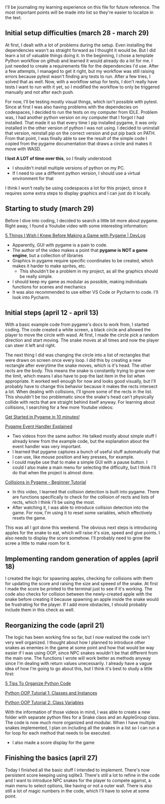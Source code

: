 I'll be journaling my learning experience on this file for future reference. The most important points will be made into list so they're easier to localize in the text.

## Initial setup difficulties (march 28 - march 29)

At first, I dealt with a lot of problems during the setup. Even installing the dependencies wasn't as straight forward as I thought it would be. But I did learn a lot of valuable things doing it.
In the beginning, I chose a template Python workflow on github and learned it would already do a lot for me. I just needed to create a requirements file for the dependencies I'd use.
After a few attempts, I managed to get it right, but my workflow was still raising errors because pytest wasn't finding any tests to run. After a few tries, I solved that as well.
Now, with a workflow setup for tests, I don't really have tests I want to run with it yet, so I modified the workflow to only be triggered manually and not after each push.

For now, I'll be testing mostly visual things, which isn't possible with pytest. Since at first I was also having problems with the dependecies on codespaces, I decided to run the tests on my computer from IDLE.
Problem was, I had another python version on my computer that I forgot I had installed. That made it so that every time I pip installed pygame, it was only installed in the other version of python I was not using.
I decided to uninstall that version, reinstall pip on the correct version and put pip back on PATH. From that point, I was finally able to see the result of the simple code I copied from the pygame documentation that draws a circle
and makes it move with WASD.

**I lost A LOT of time over this**, so I finally understood:
  - I shouldn't install multiple versions of python on my PC.
  - If I need to use a different python version, I should use a virtual environment for that

I think I won't really be using codespaces a lot for this project, since it requires some extra steps to display graphics and I can just do it locally.
## Starting to study (march 29)

Before I dive into coding, I decided to search a little bit more about pygame. Right away, I found a Youtube video with some interesting information:

[5 Things I Wish I Knew Before Making a Game with Pygame | DevLog](https://www.youtube.com/watch?v=6iUYLqIrV7s)
  - Apparently, GUI with pygame is a pain to code.
  - The author of the video makes a point that **pygame is NOT a game engine**, but a collection of libraries
  - Graphics in pygame require specific coordinates to be created, which makes it harder to make sprites, etc.
    - This shouldn't be a problem in my project, as all the graphics should be really simple.
  - I should keep my game as modular as possible, making individuals functions for scenes and mechanics
  - It was also recommended to use either VS Code or Pycharm to code. I'll look into Pycharm.

## Initial steps (april 12 - april 13)

With a basic example code from pygame's docs to work from, I started coding. The code created a white screen, a black circle and allowed the player to move the circle with wasd. At first, I made the circle pick a random direction and start moving. The snake moves at all times and now the player can steer it left and right.

The next thing I did was changing the circle into a list of rectangles that were drawn on screen once every loop. I did this by creating a new rectangle after everytime the snake moves, which is it's head. The other rects are the body. This means the snake is constantly trying to grow over the limit, which means I also have to pop the last item in the list when appropriate. It worked well enough for now and looks good visually, but I'll probably have to change this behavior because it makes the rects intersect a lot. When dealing with collisions, I'll ignore some of the rects in the list. This shouldn't be too problematic since the snake's head can't physically collide with rects that are straight behind itself anyway. For learning about collisions, I searching for a few more Youtube videos:

[Get Started in Pygame in 10 minutes!](https://www.youtube.com/watch?v=y9VG3Pztok8)

[Pygame Event Handler Explained](https://www.youtube.com/watch?v=KR2zP6yuWAs&t=4s)
  - Two videos from the same author. He talked mostly about simple stuff I already knew from the example code, but the explanation about the event handler was very important.
  - I learned that pygame captures a bunch of useful stuff automatically that I can use, like mouse position and key presses, for example.
  - I could maybe use that to make a simple GUI with a pause button. I could I also make a main menu for selecting the difficulty, but I think I'll do that when the project is almost done.

[Collisions in Pygame - Beginner Tutorial](https://www.youtube.com/watch?v=BHr9jxKithk)
  - In this video, I learned that collision detection is built into pygame. There are functions specifically to check for the collision of rects and lists of rects, which I think I'll be using the most.
  - After watching it, I was able to introduce collision detection into the game. For now, I'm using it to reset some variables, which effectively resets the game.

This was all I got done this weekend. The obvious next steps is introducing apples for the snake to eat, which will raise it's size, speed and give points. I also needs to display the score somehow. I'll probably need to grow the scree a little to make room for it.

## Implementing random generation of apples (april 18)

I created the logic for spawning apples, checking for collisions with them for updating the score and raising the size and speeed of the snake. At first I made the score be printed to the terminal just to see if it's working. The code also checks for collision between the newly-created apple with the snake before creating it because spawning an apple inside the snake would be frustrating for the player. If I add more obstacles, I should probably include them in this check as well.

## Reorganizing the code (april 21)

The logic has been working fine so far, but I now realized the code isn't very well organized. I thought about how I planned to introduce other snakes as enemies in the game at some point and how that would be way easier if I was using OOP, since NPC snakes wouldn't be that different from the main one. The functions I wrote will work better as methods anyway since I'm dealing with return values unecessarily. I already have a vague idea of how I'm going to go about this, but I think it's best to study a little first:

[5 Tips To Organize Python Code](https://www.youtube.com/watch?v=e9yMYdnSlUA&t=1s)

[Python OOP Tutorial 1: Classes and Instances](https://www.youtube.com/watch?v=ZDa-Z5JzLYM)

[Python OOP Tutorial 2: Class Variables](https://www.youtube.com/watch?v=BJ-VvGyQxho)

With the information of those videos in mind, I was able to create a new folder with separate python files for a Snake class and an AppleGroup class. The code is now much more organized and modular. When I have multiple snakes implemented, I plan on including all the snakes in a list so I can run a for loop for each method that needs to be executed.

  - I also made a score display for the game

## Finishing the basics (april 27)

Today I finished all the basic stuff I intended to implement. There's now persistent score keeping using sqlite3. There's still a lot to refine in the code and I want to introduce NPC snakes for the player to compete against, a main menu to select options, like having or not a outer wall. There is also still a lot of magic numbers in the code, which I'll have to solve at some point.
